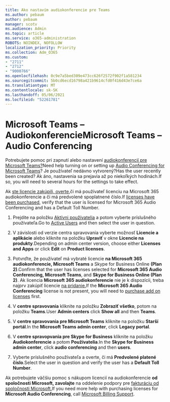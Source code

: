 ```yaml
---
title: Ako nastavím audiokonferencie pre Teams
ms.author: pebaum
author: pebaum
manager: scotv
ms.audience: Admin
ms.topic: article
ms.service: o365-administration
ROBOTS: NOINDEX, NOFOLLOW
localization_priority: Priority
ms.collection: Adm_O365
ms.custom:
- "2711"
- "2712"
- "9000766"
ms.openlocfilehash: 0c9e7a5bed309e473cc626f2572f902f1a581234
ms.sourcegitcommit: 5b0cd6ecd16798a421b9614cfd0f416d43e7ce6a
ms.translationtype: MT
ms.contentlocale: sk-SK
ms.lasthandoff: 05/06/2021
ms.locfileid: "52261781"
---
```

# <a name="microsoft-teams--audio-conferencing"></a><span data-ttu-id="c53d0-102">Microsoft Teams – Audiokonferencie</span><span class="sxs-lookup"><span data-stu-id="c53d0-102">Microsoft Teams – Audio Conferencing</span></span>

<span data-ttu-id="c53d0-103">Potrebujete pomoc pri zapnutí alebo nastavení [audiokonferencií pre Microsoft Teams?](https://docs.microsoft.com/microsoftteams/set-up-audio-conferencing-in-teams)</span><span class="sxs-lookup"><span data-stu-id="c53d0-103">Need help turning on or setting up [Audio Conferencing for Microsoft Teams](https://docs.microsoft.com/microsoftteams/set-up-audio-conferencing-in-teams)?</span></span>  <span data-ttu-id="c53d0-104">Je používateľ nedávno vytvorený?</span><span class="sxs-lookup"><span data-stu-id="c53d0-104">Has the user recently been created?</span></span> <span data-ttu-id="c53d0-105">Ak áno, nastavenia sa prejavia až po niekoľkých hodinách.</span><span class="sxs-lookup"><span data-stu-id="c53d0-105">If so, you will need to several hours for the settings to take effect.</span></span>

<span data-ttu-id="c53d0-106">Ak [ste licencie zakúpili, overte,](https://docs.microsoft.com/microsoftteams/set-up-audio-conferencing-in-teams#step-2-get-and-assign-licenses)či má používateľ licenciu na Microsoft 365 audiokonferencie a či má predvolené spoplatnené číslo.</span><span class="sxs-lookup"><span data-stu-id="c53d0-106">If [licenses have been purchased](https://docs.microsoft.com/microsoftteams/set-up-audio-conferencing-in-teams#step-2-get-and-assign-licenses), verify that the user is licensed for Microsoft 365 Audio Conferencing and has a Default Toll Number.</span></span>

1. <span data-ttu-id="c53d0-107">Prejdite na položku [Aktívni používatelia](https://admin.microsoft.com/Adminportal/Home?source=applauncher#/users) a potom vyberte príslušného používateľa.</span><span class="sxs-lookup"><span data-stu-id="c53d0-107">Go to [Active Users](https://admin.microsoft.com/Adminportal/Home?source=applauncher#/users) and then select the user in question.</span></span>

2. <span data-ttu-id="c53d0-108">V závislosti od verzie centra spravovania vyberte možnosť **Licencie a aplikácie** alebo kliknite na položku **Upraviť** v okne **Licencie na produkty**.</span><span class="sxs-lookup"><span data-stu-id="c53d0-108">Depending on admin center version, choose either **Licenses and Apps** or click **Edit** on **Product licenses**.</span></span>

3. <span data-ttu-id="c53d0-109">Potvrďte, že používateľ má vybraté licencie **na Microsoft 365 audiokonferencie, Microsoft Teams** a Skype for Business Online **(Plan 2)**.</span><span class="sxs-lookup"><span data-stu-id="c53d0-109">Confirm that the user has licenses selected for **Microsoft 365 Audio Conferencing, Microsoft Teams**, and **Skype for Business Online (Plan 2)**.</span></span> <span data-ttu-id="c53d0-110">Ak licencia **Microsoft 365 audiokonferencie** nie je k dispozícii, treba najprv zakúpiť licencie [na pridanie.](https://docs.microsoft.com/microsoftteams/teams-add-on-licensing/microsoft-teams-add-on-licensing?tabs=small-business)</span><span class="sxs-lookup"><span data-stu-id="c53d0-110">If the **Microsoft 365 Audio Conferencing** license is not present, you will need to [purchase add on licenses](https://docs.microsoft.com/microsoftteams/teams-add-on-licensing/microsoft-teams-add-on-licensing?tabs=small-business) first.</span></span>

4. <span data-ttu-id="c53d0-111">V **centre spravovania** kliknite na položku **Zobraziť všetko**, potom na položku **Teams**.</span><span class="sxs-lookup"><span data-stu-id="c53d0-111">User **Admin centers** click **Show all** and then **Teams**.</span></span>

5. <span data-ttu-id="c53d0-112">V **centre spravovania pre Microsoft Teams** kliknite na položku **Starší portál**.</span><span class="sxs-lookup"><span data-stu-id="c53d0-112">In the **Microsoft Teams admin center**, click **Legacy portal**.</span></span>

6. <span data-ttu-id="c53d0-113">V **centre spravopvania pre Skype for Business** kliknite na položku **Audiokonferencie** a potom **Používatelia**.</span><span class="sxs-lookup"><span data-stu-id="c53d0-113">In the **Skype for Business admin center**, click **audio conferencing** and then **users**.</span></span>

7. <span data-ttu-id="c53d0-114">Vyberte príslušného používateľa a overte, či má **Predvolené platené číslo**.</span><span class="sxs-lookup"><span data-stu-id="c53d0-114">Select the user in question and verify the user has a **Default Toll Number**.</span></span>

<span data-ttu-id="c53d0-115">Ak potrebujete väčšiu pomoc s nákupom licencií na audiokonferencie **od spoločnosti Microsoft, zavolajte** na oddelenie podpory pre [fakturáciu od spoločnosti Microsoft.](/microsoft-365/admin/contact-support-for-business-products?view=o365-worldwide#phone-support)</span><span class="sxs-lookup"><span data-stu-id="c53d0-115">If you need more help with purchasing licenses for **Microsoft Audio Conferencing**, call [Microsoft Billing Support](/microsoft-365/admin/contact-support-for-business-products?view=o365-worldwide#phone-support).</span></span>
